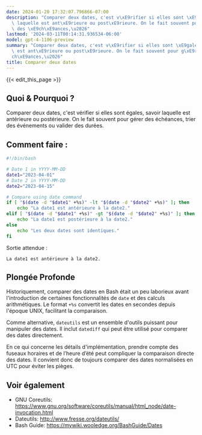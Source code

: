 ```yaml
---
date: 2024-01-20 17:32:07.796866-07:00
description: "Comparer deux dates, c'est v\xE9rifier si elles sont \xE9gales, savoir\
  \ laquelle est ant\xE9rieure ou post\xE9rieure. On le fait souvent pour g\xE9rer\
  \ des \xE9ch\xE9ances,\u2026"
lastmod: '2024-03-11T00:14:31.936534-06:00'
model: gpt-4-1106-preview
summary: "Comparer deux dates, c'est v\xE9rifier si elles sont \xE9gales, savoir laquelle\
  \ est ant\xE9rieure ou post\xE9rieure. On le fait souvent pour g\xE9rer des \xE9\
  ch\xE9ances,\u2026"
title: Comparer deux dates
---
```


{{< edit_this_page >}}

## Quoi & Pourquoi ?
Comparer deux dates, c'est vérifier si elles sont égales, savoir laquelle est antérieure ou postérieure. On le fait souvent pour gérer des échéances, trier des événements ou valider des durées.

## Comment faire :
```Bash
#!/bin/bash

# Date 1 in YYYY-MM-DD
date1="2023-04-01"
# Date 2 in YYYY-MM-DD
date2="2023-04-15"

# Compare using date command
if [ "$(date -d "$date1" +%s)" -lt "$(date -d "$date2" +%s)" ]; then
    echo "La date1 est antérieure à la date2."
elif [ "$(date -d "$date1" +%s)" -gt "$(date -d "$date2" +%s)" ]; then
    echo "La date1 est postérieure à la date2."
else
    echo "Les deux dates sont identiques."
fi
```
Sortie attendue :
```
La date1 est antérieure à la date2.
```

## Plongée Profonde
Historiquement, comparer des dates en Bash était un peu laborieux avant l'introduction de certaines fonctionnalités de `date` et des calculs arithmétiques. Le format `+%s` convertit les dates en secondes depuis l'époque UNIX, facilitant la comparaison.

Comme alternative, `dateutils` est un ensemble d'outils puissant pour manipuler des dates. Il inclut `datediff` qui peut être utilisé pour comparer des dates directement.

En ce qui concerne les détails d'implémentation, prendre compte des fuseaux horaires et de l’heure d’été peut compliquer la comparaison directe des dates. Il convient donc de toujours comparer des dates normalisées en UTC pour éviter les pièges.

## Voir également
- GNU Coreutils: https://www.gnu.org/software/coreutils/manual/html_node/date-invocation.html
- Dateutils: http://www.fresse.org/dateutils/
- Bash Guide: https://mywiki.wooledge.org/BashGuide/Dates

